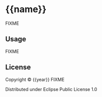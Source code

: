 # {{name}}

FIXME

## Usage

FIXME

## License

Copyright © {{year}} FIXME

Distributed under Eclipse Public License 1.0
